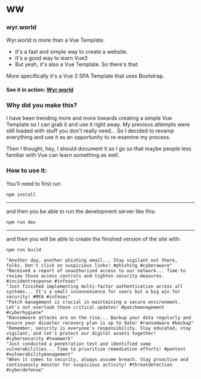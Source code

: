 # ww
### wyr.world
Wyr.world is more than a Vue Template. 
- It's a fast and simple way to create a website.
- It's a good way to learn Vue3
- But yeah, it's also a Vue Template. So there's that. 

More specifically it's a Vue 3 SPA Template that uses Bootstrap.

#### See it in action: [Wyr.world](https://wyr.world)

### Why did you make this?
I have been trending more and more towards creating a simple Vue Template so I can grab it and use it right away.  My previous attempts were
still loaded with stuff you don't really need...  So I decided to revamp everything and use it as an opportunity to re-examine my process.

Then I thought, hey, I should document it as I go so that maybe people less familiar with Vue can learn something as well.


### How to use it:
You'll need to first run

```npm install```

---

and then you be able to run the development server  like this:

```npm run dev```

---


and then you will be able to create the finished version of the site with:

```npm run build```



    
    "Another day, another phishing email... Stay vigilant out there, folks. Don't click on suspicious links! #phishing #cyberaware"
    "Received a report of unauthorized access to our network... Time to review those access controls and tighten security measures. #incidentresponse #infosec"
    "Just finished implementing multi-factor authentication across all systems... It's a small inconvenience for users but a big win for security! #MFA #infosec"
    "Patch management is crucial in maintaining a secure environment. Let's not overlook those critical updates! #patchmanagement #cyberhygiene"
    "Ransomware attacks are on the rise... Backup your data regularly and ensure your disaster recovery plan is up to date! #ransomware #backup"
    "Remember, security is everyone's responsibility. Stay educated, stay vigilant, and let's protect our digital assets together! #cybersecurity #teamwork"
    "Just conducted a penetration test and identified some vulnerabilities... Time to prioritize remediation efforts! #pentest #vulnerabilitymanagement"
    "When it comes to security, always assume breach. Stay proactive and continuously monitor for suspicious activity! #threatdetection #cyberdefense"